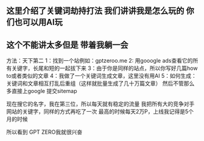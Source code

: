 这里介绍了关键词劫持打法
我们讲讲我是怎么玩的
你们也可以用AI玩
----------------------
这个不能讲太多但是
带着我躺一会
---------------------
方法：天下第二
1：找到一个站例如：gptzeroo.me
2: 用gooogle ads查看它的所有关键字，长尾和短的一起拔下来
3：由于你是同样的站点，所以你写好几篇how to或者类似的文章
4：我做了一个关键词生成文章，这里没有用AI
5：如何生成：关键词和文章相互打乱后重组（这样就批量生成了几十万篇文章）
然后不管那么多直接上google 提交sitemap

现在搜它的名字，我在第三位，所以每天就有稳定的流量
我把所有大的竞争对手网站的关键字，同样的方式再吃了一次
最高的时候每天2万P，上线我记得是5个月的时候

所以看到 GPT ZERO我就很兴奋